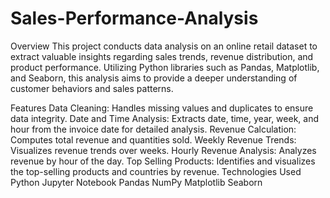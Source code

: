 # Sales-Performance-Analysis

Overview
This project conducts data analysis on an online retail dataset to extract valuable insights regarding sales trends, revenue distribution, and product performance. Utilizing Python libraries such as Pandas, Matplotlib, and Seaborn, this analysis aims to provide a deeper understanding of customer behaviors and sales patterns.

Features
Data Cleaning: Handles missing values and duplicates to ensure data integrity.
Date and Time Analysis: Extracts date, time, year, week, and hour from the invoice date for detailed analysis.
Revenue Calculation: Computes total revenue and quantities sold.
Weekly Revenue Trends: Visualizes revenue trends over weeks.
Hourly Revenue Analysis: Analyzes revenue by hour of the day.
Top Selling Products: Identifies and visualizes the top-selling products and countries by revenue.
Technologies Used
Python
Jupyter Notebook
Pandas
NumPy
Matplotlib
Seaborn
